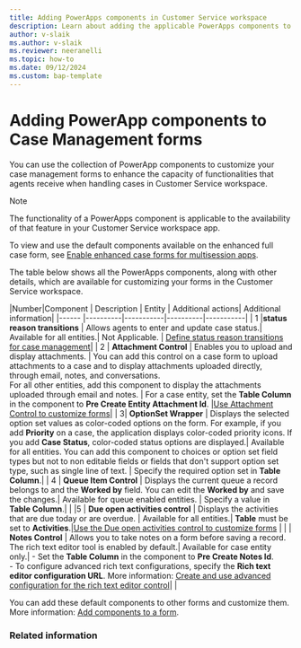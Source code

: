 ```yaml
---
title: Adding PowerApps components in Customer Service workspace 
description: Learn about adding the applicable PowerApps components to Case Management forms.
author: v-slaik 
ms.author: v-slaik
ms.reviewer: neeranelli 
ms.topic: how-to 
ms.date: 09/12/2024
ms.custom: bap-template 
---
```


# Adding PowerApp components to Case Management forms

You can use the collection of PowerApp components to customize your case management forms to enhance the capacity of functionalities that agents receive when handling cases in Customer Service workspace.

> [!NOTE]
> The functionality of a PowerApps component is applicable to the availability of that feature in your Customer Service workspace app.

To view and use the default components available on the enhanced full case form, see [Enable enhanced case forms for multisession apps](case-enh-config.md).

The table below shows all the PowerApps components, along with other details, which are available for customizing your forms in the Customer Service workspace.

|Number|Component   | Description   | Entity   |  Additional actions| Additional information|
|------ |----------|-----------|----------|-----------|
| 1 |**status reason transitions** | Allows agents to enter and update case status.| Available for all entities.| Not Applicable. | [Define status reason transitions for case management](define-status-reason-transitions-case-management.md)|
| 2 | **Attachment Control** | Enables you to upload and display attachments. | You can add this control on a case form to upload attachments to a case and to display attachments uploaded directly, through email, notes, and conversations.<br> For all other entities, add this component to display the attachments uploaded through email and notes. | For a case entity, set the **Table Column** in the component to **Pre Create Entity Attachment Id**. |[Use Attachment Control to customize forms](add-attachment-control.md)|
| 3| **OptionSet Wrapper** | Displays the selected option set values as color-coded options on the form. For example, if you add **Priority** on a case, the application displays color-coded priority icons. If you add **Case Status**, color-coded status options are displayed.| Available for all entities. You can add this component to choices or option set field types but not to non editable fields or fields that don't support option set type, such as single line of text. | Specify the required option set in **Table Column**.| 
| 4 | **Queue Item Control** |  Displays the current queue a record belongs to and the **Worked by** field. You can edit the **Worked by** and save the changes.| Available for queue enabled entities. | Specify a value in **Table Column**.| |
|5 | **Due open activities control** |  Displays the activities that are due today or are overdue. | Available for all entities.| **Table** must be set to **Activities**.|[Use the Due open activities control to customize forms](add-due-open-activities.md) |
| | **Notes Control** | Allows you to take notes on a form before saving a record. The rich text editor tool is enabled by default.| Available for case entity only.| - Set the **Table Column** in the component to **Pre Create Notes Id**. <br> - To configure advanced rich text configurations, specify the **Rich text editor configuration URL**. More information: [Create and use advanced configuration for the rich text editor control](/power-apps/maker/model-driven-apps/rich-text-editor-control#create-and-use-advanced-configuration-for-the-rich-text-editor-control)| |


You can add these default components to other forms and customize them. More information: [Add components to a form](/power-apps/maker/model-driven-apps/add-move-configure-or-delete-components-on-form).


### Related information

